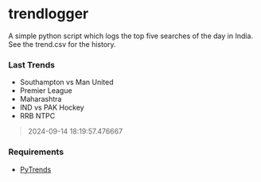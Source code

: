 # trendlogger
A simple python script which logs the top five searches of the day in India.<br>See the trend.csv for the history.<br>

<!-- Last Trends -->
### Last Trends
* Southampton vs Man United
* Premier League
* Maharashtra
* IND vs PAK Hockey
* RRB NTPC
> 2024-09-14 18:19:57.476667

<!-- Requirements -->
### Requirements
* [PyTrends](https://github.com/dreyco676/pytrends)
